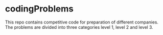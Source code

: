 # codingProblems
This repo contains competitive code for preparation of different companies. The problems are divided into three categories level 1, level 2 and level 3.
